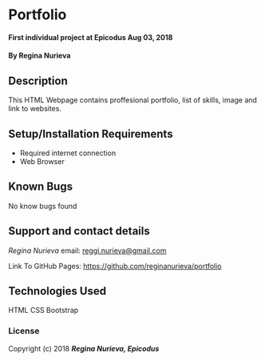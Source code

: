 # Portfolio

#### First individual project at Epicodus Aug 03, 2018

#### By Regina Nurieva

## Description

This HTML Webpage contains proffesional portfolio, list of skills, image and link to websites.

## Setup/Installation Requirements

* Required internet connection
* Web Browser


## Known Bugs

No know bugs found

## Support and contact details

_Regina Nurieva_
email: reggi.nurieva@gmail.com

Link To GitHub Pages:
https://github.com/reginanurieva/portfolio

## Technologies Used

HTML
CSS
Bootstrap

### License

Copyright (c) 2018 **_Regina Nurieva, Epicodus_**

